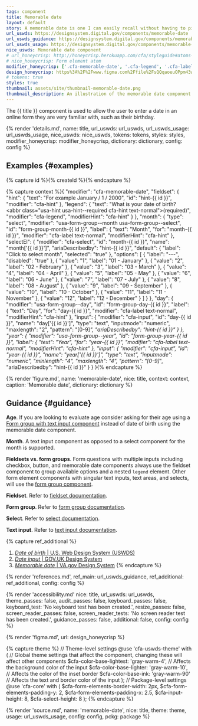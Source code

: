 ```yaml
---
tags: component
title: Memorable date
layout: default
story: A memorable date is one I can easily recall without having to pick it in a calendar.
url_uswds: https://designsystem.digital.gov/components/memorable-date
url_uswds_guidance: https://designsystem.digital.gov/components/memorable-date#guidance
url_uswds_usage: https://designsystem.digital.gov/components/memorable-date#using-the-text-input-component-2
nice_uswds: Memorable date component
# url_honeycrisp: http://honeycrisp.herokuapp.com/cfa/styleguide#atoms-form_elements
# nice_honeycrisp: Form element atom
modifier_honeycrisp: ['.cfa-memorable-date', '.cfa-legend', '.cfa-label', '.cfa-hint', '.cfa-select', '.cfa-input']
design_honeycrisp: https%3A%2F%2Fwww.figma.com%2Ffile%2FsQQqaoeuOPpm43wLlYfyEo%2FHoneycrisp-Design-System%3Ftype%3Ddesign%26node-id%3D6133%253A851%26mode%3Ddesign%26t%3DGH49ArJ6HONOroNF-1
# tokens: true
styles: true
thumbnail: assets/site/thumbnail-memorable-date.png
thumbnail_description: An illustration of the memorable date component.
---
```


<!-- INTRO -->

The {{ title }} component is used to allow the user to enter a date in an online form they are very familiar with, such as their birthday.

<!-- DETAILS -->

{% render 'details.md',
  name: title,
  url_uswds: url_uswds,
  url_uswds_usage: url_uswds_usage,
  nice_uswds: nice_uswds,
  tokens: tokens,
  styles: styles,
  modifier_honeycrisp: modifier_honeycrisp,
  dictionary: dictionary,
  config: config %}

<!-- EXAMPLES -->

## Examples {#examples}

{% capture id %}{% createId %}{% endcapture %}

{% capture context %}{
  "modifier": "cfa-memorable-date",
  "fieldset": {
    "hint": {
      "text": "For example January / 1 / 2000",
      "id": "hint-{{ id }}",
      "modifier": "cfa-hint"
    },
    "legend": {
      "text": "What is your date of birth? <abbr class=\"usa-hint usa-hint--required cfa-hint text-normal\">(required)</abbr>",
      "modifier": "cfa-legend",
      "modifierHint": "cfa-hint"
    }
  },
  "month": {
    "type": "select",
    "modifier": "usa-form-group--month usa-form-group--select",
    "id": "form-group-month-{{ id }}",
    "label": {
      "text": "Month",
      "for": "month-{{ id }}",
      "modifier": "cfa-label text-normal",
      "modifierHint": "cfa-hint"
    },
    "selectEl": {
      "modifier": "cfa-select",
      "id": "month-{{ id }}",
      "name": "month['{{ id }}']",
      "ariaDescribedby": "hint-{{ id }}",
      "default": {
        "label": "Click to select month",
        "selected": "true"
      },
      "options": [
        {
          "label": "---",
          "disabled": "true"
        },
        {
          "value": "1",
          "label": "01 - January"
        },
        {
          "value": "2",
          "label": "02 - February"
        },
        {
          "value": "3",
          "label": "03 - March"
        },
        {
          "value": "4",
          "label": "04 - April"
        },
        {
          "value": "5",
          "label": "05 - May"
        },
        {
          "value": "6",
          "label": "06 - June"
        },
        {
          "value": "7",
          "label": "07 - July"
        },
        {
          "value": "8",
          "label": "08 - August"
        },
        {
          "value": "9",
          "label": "09 - September"
        },
        {
          "value": "10",
          "label": "10 - October"
        },
        {
          "value": "11",
          "label": "11 - November"
        },
        {
          "value": "12",
          "label": "12 - December"
        }
      ]
    }
  },
  "day": {
    "modifier": "usa-form-group--day",
    "id": "form-group-day-{{ id }}",
    "label": {
      "text": "Day",
      "for": "day-{{ id }}",
      "modifier": "cfa-label text-normal",
      "modifierHint": "cfa-hint"
    },
    "input": {
      "modifier": "cfa-input",
      "id": "day-{{ id }}",
      "name": "day['{{ id }}']",
      "type": "text",
      "inputmode": "numeric",
      "maxlength": "2",
      "pattern": "[0-9]*",
      "ariaDescribedby": "hint-{{ id }}"
    }
  },
  "year": {
    "modifier": "usa-form-group--year",
    "id": "form-group-year-{{ id }}",
    "label": {
      "text": "Year",
      "for": "year-{{ id }}",
      "modifier": "cfa-label text-normal",
      "modifierHint": "cfa-hint"
    },
    "input": {
      "modifier": "cfa-input",
      "id": "year-{{ id }}",
      "name": "year['{{ id }}']",
      "type": "text",
      "inputmode": "numeric",
      "minlength": "4",
      "maxlength": "4",
      "pattern": "[0-9]*",
      "ariaDescribedby": "hint-{{ id }}"
    }
  }
}{% endcapture %}

{% render 'figure.md', name: 'memorable-date', nice: title, context: context, caption: 'Memorable date', dictionary: dictionary %}

<!-- GUIDANCE -->

## Guidance {#guidance}

**Age**. If you are looking to evaluate age consider asking for their age using a <a href="{{ config.baseUrl }}components/form-group">Form group with text input component</a> instead of date of birth using the memorable date component.

**Month**. A text input component as opposed to a select component for the month is supported.

**Fieldsets vs. form groups**. Form questions with multiple inputs including checkbox, button, and memorable date components always use the fieldset component to group available options and a nested `legend` element. Other form element components with singular text inputs, text areas, and selects, will use the <a href="{{ config.baseUrl }}components/form-group">form group component</a>.

**Fieldset**. Refer to <a href="{{ config.baseUrl }}components/fieldset">fieldset documentation</a>.

**Form group**. Refer to <a href="{{ config.baseUrl }}components/form-group">form group documentation</a>.

**Select**. Refer to <a href="{{ config.baseUrl }}components/select">select documentation</a>.

**Text input**. Refer to <a href="{{ config.baseUrl }}components/text-input">text input documentation</a>.

{% capture ref_additional %}
1. <a href="https://designsystem.digital.gov/patterns/create-a-user-profile/date-of-birth" target="_blank" rel="noopener nofollow" class="usa-link--external"><cite>Date of birth</cite> | U.S. Web Design System (USWDS)</a>
1. <a href="https://design-system.service.gov.uk/components/date-input/" target="_blank" rel="noopener nofollow" class="usa-link--external"><cite>Date input</cite> | GOV.UK Design System</a>
1. <a href="https://design.va.gov/components/form/memorable-date" target="_blank" rel="noopener nofollow" class="usa-link--external"><cite>Memorable date</cite> | VA.gov Design System</a>
{% endcapture %}

{% render 'references.md', ref_main: url_uswds_guidance, ref_additional: ref_additional, config: config %}

<!-- ACCESSIBILITY -->

{% render 'accessibility.md'
  nice: title,
  url_uswds: url_uswds,
  theme_passes: false,
  audit_passes: false,
  keyboard_passes: false,
  keyboard_test: 'No keyboard test has been created.',
  resize_passes: false,
  screen_reader_passes: false,
  screen_reader_tests: 'No screen reader test has been created.',
  guidance_passes: false,
  additional: false,
  config: config %}

<!-- DESIGN -->

{% render 'figma.md', url: design_honeycrisp %}

<!-- SOURCE -->

{% capture theme %}
// Theme-level settings
@use 'cfa-uswds-theme' with (
  // Global theme settings that affect the component, changing these will affect other components
  $cfa-color-base-lightest: 'gray-warm-4', // Affects the background color of the input
  $cfa-color-base-lighter: 'gray-warm-10', // Affects the color of the inset border
  $cfa-color-base-ink: 'gray-warm-90'      // Affects the text and border color of the input
);
// Package-level settings
@use 'cfa-core' with (
  $cfa-form-elements-border-width: 2px,
  $cfa-form-elements-padding-y: 2,
  $cfa-form-elements-padding-x: 2.5,
  $cfa-input-height: 8,
  $cfa-select-height: 8
);
{% endcapture %}

{% render 'source.md', name: 'memorable-date', nice: title, theme: theme, usage: url_uswds_usage, config: config, pckg: package %}
